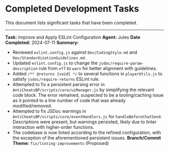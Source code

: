 # Completed Development Tasks

This document lists significant tasks that have been completed.

---

**Task:** Improve and Apply ESLint Configuration
**Agent:** Jules
**Date Completed:** 2024-07-11
**Summary:**
- Reviewed `eslint.config.js` against `Dev/CodingStyle.md` and `Dev/StandardizationGuidelines.md`.
- Updated `eslint.config.js` to change the `jsdoc/require-param-description` rule from `off` to `warn` for better alignment with guidelines.
- Added `/** @returns {void} */` to several functions in `playerUtils.js` to satisfy `jsdoc/require-returns` ESLint rule.
- Attempted to fix a persistent parsing error in `AntiCheatsBP/scripts/core/uiManager.js` by simplifying the relevant code block. The error remained, suspected to be a tooling/caching issue as it pointed to a line number of code that was already modified/removed.
- Attempted to fix JSDoc warnings in `AntiCheatsBP/scripts/core/eventHandlers.js` for `handleBeforeChatSend`. Descriptions were present, but warnings persisted, likely due to linter interaction with higher-order functions.
- The codebase is now linted according to the refined configuration, with the exception of the aforementioned persistent issues.
**Branch/Commit Theme:** `fix/linting-improvements` (Proposed)